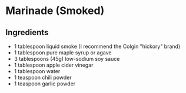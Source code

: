 # Marinade (Smoked)

## Ingredients

- 1 tablespoon liquid smoke (I recommend the Colgin "hickory" brand)
- 1 tablespoon pure maple syrup or agave
- 3 tablespoons (45g) low-sodium soy sauce
- 1 tablespoon apple cider vinegar
- 1 tablespoon water
- 1 teaspoon chili powder
- 1 teaspoon garlic powder